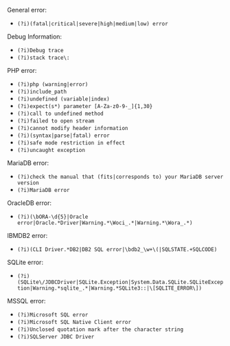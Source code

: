 General error: 
  - `(?i)(fatal|critical|severe|high|medium|low) error`

Debug Information:
  - `(?i)Debug trace`
  - `(?i)stack trace\:`

PHP error:
  - `(?i)php (warning|error)`
  - `(?i)include_path`
  - `(?i)undefined (variable|index)`
  - `(?i)expect(s*) parameter [A-Za-z0-9-_]{1,30}`
  - `(?i)call to undefined method`
  - `(?i)failed to open stream`
  - `(?i)cannot modify header information`
  - `(?i)(syntax|parse|fatal) error`
  - `(?i)safe mode restriction in effect`
  - `(?i)uncaught exception`

MariaDB error:
  - `(?i)check the manual that (fits|corresponds to) your MariaDB server version`
  - `(?i)MariaDB error`

OracleDB error:
  - `(?i)(\bORA-\d{5}|Oracle error|Oracle.*Driver|Warning.*\Woci_.*|Warning.*\Wora_.*)`

IBMDB2 error:
  - `(?i)(CLI Driver.*DB2|DB2 SQL error|\bdb2_\w+\(|SQLSTATE.+SQLCODE)`

SQLite error:
  - `(?i)(SQLite\/JDBCDriver|SQLite.Exception|System.Data.SQLite.SQLiteException|Warning.*sqlite_.*|Warning.*SQLite3::|\[SQLITE_ERROR\])`

MSSQL error:
  - `(?i)Microsoft SQL error`
  - `(?i)Microsoft SQL Native Client error`
  - `(?i)Unclosed quotation mark after the character string`
  - `(?i)SQLServer JDBC Driver`
